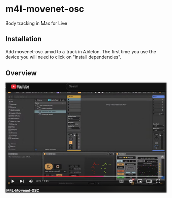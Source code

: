 # m4l-movenet-osc
 Body tracking in Max for Live

## Installation

Add movenet-osc.amxd to a track in Ableton.  The first time you use the device you will need to click on "install dependencies".

## Overview

[![overview](/imgs/YT.png)](https://youtu.be/YBevE7u6LZs)


